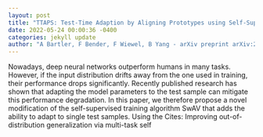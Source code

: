 ```yaml
--- 
layout: post 
title: "TTAPS: Test-Time Adaption by Aligning Prototypes using Self-Supervision" 
date: 2022-05-24 00:00:36 -0400 
categories: jekyll update 
author: "A Bartler, F Bender, F Wiewel, B Yang - arXiv preprint arXiv:2205.08731, 2022" 
--- 
```

Nowadays, deep neural networks outperform humans in many tasks. However, if the input distribution drifts away from the one used in training, their performance drops significantly. Recently published research has shown that adapting the model parameters to the test sample can mitigate this performance degradation. In this paper, we therefore propose a novel modification of the self-supervised training algorithm SwAV that adds the ability to adapt to single test samples. Using the Cites: Improving out-of-distribution generalization via multi-task self
